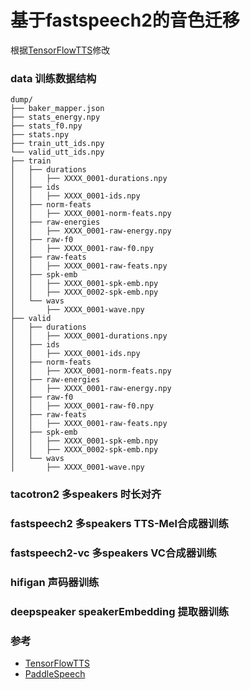 # 基于fastspeech2的音色迁移
根据[TensorFlowTTS](https://github.com/TensorSpeech/TensorFlowTTS)修改

### data 训练数据结构 
```
dump/
├── baker_mapper.json
├── stats_energy.npy
├── stats_f0.npy
├── stats.npy
├── train_utt_ids.npy
└── valid_utt_ids.npy
├── train
│   ├── durations
│   │   ├── XXXX_0001-durations.npy
│   ├── ids
│   │   ├── XXXX_0001-ids.npy
│   ├── norm-feats
│   │   ├── XXXX_0001-norm-feats.npy
│   ├── raw-energies
│   │   ├── XXXX_0001-raw-energy.npy
│   ├── raw-f0
│   │   ├── XXXX_0001-raw-f0.npy
│   ├── raw-feats
│   │   ├── XXXX_0001-raw-feats.npy
│   ├── spk-emb
│   │   ├── XXXX_0001-spk-emb.npy
│   │   ├── XXXX_0002-spk-emb.npy
│   └── wavs
│       ├── XXXX_0001-wave.npy
├── valid
│   ├── durations
│   │   ├── XXXX_0001-durations.npy
│   ├── ids
│   │   ├── XXXX_0001-ids.npy
│   ├── norm-feats
│   │   ├── XXXX_0001-norm-feats.npy
│   ├── raw-energies
│   │   ├── XXXX_0001-raw-energy.npy
│   ├── raw-f0
│   │   ├── XXXX_0001-raw-f0.npy
│   ├── raw-feats
│   │   ├── XXXX_0001-raw-feats.npy
│   ├── spk-emb
│   │   ├── XXXX_0001-spk-emb.npy
│   │   ├── XXXX_0002-spk-emb.npy
│   └── wavs
│       ├── XXXX_0001-wave.npy
```
### tacotron2 多speakers 时长对齐
### fastspeech2 多speakers TTS-Mel合成器训练
### fastspeech2-vc 多speakers VC合成器训练
### hifigan 声码器训练
### deepspeaker speakerEmbedding 提取器训练

### 参考
* [TensorFlowTTS](https://github.com/TensorSpeech/TensorFlowTTS)
* [PaddleSpeech](https://github.com/PaddlePaddle/PaddleSpeech)

